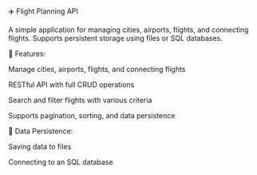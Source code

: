 ✈️ Flight Planning API

A simple application for managing cities, airports, flights, and connecting flights. Supports persistent storage using files or SQL databases.

📌 Features:

Manage cities, airports, flights, and connecting flights

RESTful API with full CRUD operations

Search and filter flights with various criteria

Supports pagination, sorting, and data persistence



💾 Data Persistence:

Saving data to files

Connecting to an SQL database
